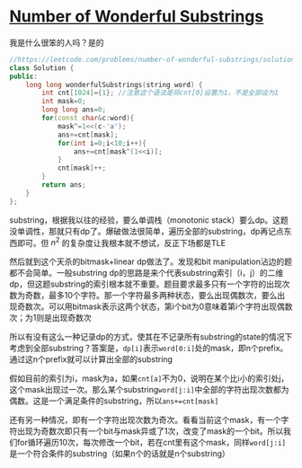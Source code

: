 # [Number of Wonderful Substrings](https://leetcode.com/problems/number-of-wonderful-substrings)

我是什么很笨的人吗？是的
```c++
//https://leetcode.com/problems/number-of-wonderful-substrings/solutions/1299773/intuitive-explanation-easy-to-understand
class Solution {
public:
    long long wonderfulSubstrings(string word) {
        int cnt[1024]={1}; //注意这个语法是将cnt[0]设置为1，不是全部设为1
        int mask=0;
        long long ans=0;
        for(const char&c:word){
            mask^=1<<(c-'a');
            ans+=cnt[mask];
            for(int i=0;i<10;i++){
                ans+=cnt[mask^(1<<i)];
            }
            cnt[mask]++;
        }
        return ans;
    }
};
```
substring，根据我以往的经验，要么单调栈（monotonic stack）要么dp。这题没单调性，那就只有dp了。爆破做法很简单，遍历全部的substring，dp再记点东西即可。但 $n^2$ 的复杂度让我根本就不想试，反正下场都是TLE

然后就到这个天杀的bitmask+linear dp做法了。发现和bit manipulation沾边的题都不会简单。一般substring dp的思路是来个代表substring索引（i，j）的二维dp，但这题substring的索引根本就不重要。题目要求最多只有一个字符的出现次数为奇数，最多10个字符。那一个字符最多两种状态，要么出现偶数次，要么出现奇数次。可以用bitmask表示这两个状态，第i个bit为0意味着第i个字符出现偶数次；为1则是出现奇数次

所以有没有这么一种记录dp的方式，使其在不记录所有substring的state的情况下考虑到全部substring？答案是，`dp[i]`表示`word[0:i]`处的mask，即n个prefix。通过这n个prefix就可以计算出全部的substring

假如目前的索引为i，mask为a，如果`cnt[a]`不为0，说明在某个比i小的索引处j，这个mask出现过一次。那么某个substring`word[j:i]`中全部的字符出现次数都为偶数。这是一个满足条件的substring，所以`ans+=cnt[mask]`

还有另一种情况，即有一个字符出现次数为奇次。看看当前这个mask，有一个字符出现为奇数次即只有一个bit与mask异或了1次，改变了mask的一个bit。所以我们for循环遍历10次，每次修改一个bit，若在cnt里有这个mask，同样`word[j:i]`是一个符合条件的substring（如果n个的话就是n个substring）